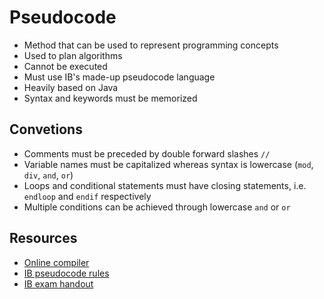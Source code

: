 # Pseudocode

- Method that can be used to represent programming concepts
- Used to plan algorithms
- Cannot be executed
- Must use IB's made-up pseudocode language
- Heavily based on Java
- Syntax and keywords must be memorized

## Convetions

- Comments must be preceded by double forward slashes `//`
- Variable names must be capitalized whereas syntax is lowercase (`mod`, `div`, `and`, `or`)
- Loops and conditional statements must have closing statements, i.e. `endloop` and `endif` respectively
- Multiple conditions can be achieved through lowercase `and` or `or`

## Resources

- [Online compiler](https://pseudocode.deepjain.com)
- [IB pseudocode rules](https://ib.compscihub.net/wp-content/uploads/2015/04/IB-Pseudocode-rules.pdf)
- [IB exam handout](https://ib.compscihub.net/wp-content/uploads/2015/04/IB-Pseudocode-rules-more.pdf)